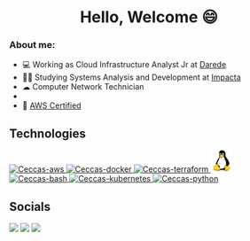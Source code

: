 <h1 align="center"> Hello, Welcome 😄</h1>

<h3 align="left">About me:</h2>
<ul>
    <li>💻 Working as Cloud Infrastructure Analyst Jr at <a href="https://darede.com.br/">Darede</a></li>
    <li>👨‍💻 Studying Systems Analysis and Development at <a href="https://www.impacta.edu.br/graduacoes/analise-e-desenvolvimento-de-sistemas">Impacta</a></li>
    <li>☁  Computer Network Technician</li>
    <li></li>
    <li>🏅 <a href="https://www.credly.com/users/gabrieltorres">AWS Certified</a></li>
</ul>

<h2 align="left">Technologies</h2>
<p align="left"> 
<a href="https://aws.amazon.com" target="_blank" rel="noreferrer"> <img src="https://www.vectorlogo.zone/logos/amazon_aws/amazon_aws-icon.svg" alt="Ceccas-aws" width="40" height="40"/> </a><!--   -->
<a href="https://www.docker.com/" target="_blank" rel="noreferrer"> <img src="https://cdn.jsdelivr.net/gh/devicons/devicon/icons/docker/docker-original.svg" alt="Ceccas-docker" width="40" height="40"/> </a><!--   -->
<a href="https://www.terraform.io/" target="_blank" rel="noreferrer"> <img src="https://www.vectorlogo.zone/logos/terraformio/terraformio-icon.svg" alt="Ceccas-terraform" width="40" height="40"/> </a><!--   --> 
<a href="https://www.linux.org/" target="_blank" rel="noreferrer"> <img src="https://raw.githubusercontent.com/devicons/devicon/master/icons/linux/linux-original.svg" alt="Ceccas-linux" width="40" height="40"/> </a><!--   -->
<a href="https://www.gnu.org/software/bash/" target="_blank" rel="noreferrer"> <img src="https://www.vectorlogo.zone/logos/gnu_bash/gnu_bash-icon.svg" alt="Ceccas-bash" width="40" height="40"/> </a><!--   -->
<a href="https://kubernetes.io" target="_blank" rel="noreferrer"> <img src="https://cdn.jsdelivr.net/gh/devicons/devicon/icons/kubernetes/kubernetes-plain.svg" alt="Ceccas-kubernetes" width="40" height="40"/> </a><!--   -->
<a href="https://python.org/" target="_blank" rel="noreferrer"> <img src="https://cdn.jsdelivr.net/gh/devicons/devicon/icons/python/python-original.svg" alt="Ceccas-python" width="40" height="40"/> </a>
</p>

<h2 align="left">Socials</h2>
<div>
<a href="https://www.linkedin.com/in/gabrielcecconi/" target="_blank">
<img src="https://img.shields.io/badge/-LinkedIn-%230077B5?style=for-the-badge&logo=linkedin&logoColor=white" target="_blank"></a>
<a href = "mailto:gabriel.cecconi25@gmail.com"><img src="https://img.shields.io/badge/-Gmail-%23333?style=for-the-badge&logo=gmail&logoColor=white" target="_blank"></a>
<a href="https://www.instagram.com/gabrielt.cecconi/" target="_blank"><img src="https://img.shields.io/badge/-Instagram-%23E4405F?style=for-the-badge&logo=instagram&logoColor=white" target="_blank"></a>

